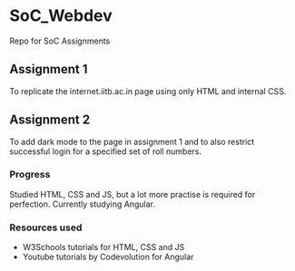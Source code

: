 # SoC_Webdev

Repo for SoC Assignments

## Assignment 1

To replicate the internet.iitb.ac.in page using only HTML and internal CSS.

## Assignment 2

To add dark mode to the page in assignment 1 and to also restrict successful login for a specified set of roll numbers.

### Progress

Studied HTML, CSS and JS, but a lot more practise is required for perfection. Currently studying Angular.

### Resources used

- W3Schools tutorials for HTML, CSS and JS
- Youtube tutorials by Codevolution for Angular
